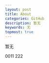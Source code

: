 ```yaml
---
layout: post
title: About
categories: GitHub
description: 暂无
keywords: 无
topmost: true
---
```


暂无

0011
222

